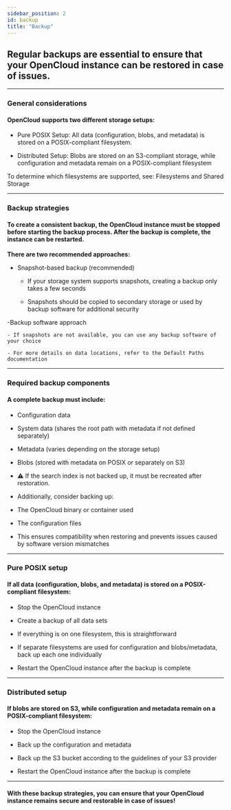 ```yaml
---
sidebar_position: 2
id: backup
title: "Backup"
---
```


## Regular backups are essential to ensure that your OpenCloud instance can be restored in case of issues.

---

### General considerations

#### OpenCloud supports two different storage setups:

- Pure POSIX Setup: All data (configuration, blobs, and metadata) is stored on a POSIX-compliant filesystem.

- Distributed Setup: Blobs are stored on an S3-compliant storage, while configuration and metadata remain on a POSIX-compliant filesystem

To determine which filesystems are supported, see: Filesystems and Shared Storage

---

### Backup strategies

#### To create a consistent backup, the OpenCloud instance must be stopped before starting the backup process. After the backup is complete, the instance can be restarted.

**There are two recommended approaches:**

- Snapshot-based backup (recommended)
  - If your storage system supports snapshots, creating a backup only takes a few seconds

  - Snapshots should be copied to secondary storage or used by backup software for additional security

-Backup software approach

    - If snapshots are not available, you can use any backup software of your choice

    - For more details on data locations, refer to the Default Paths documentation

---

### Required backup components

#### A complete backup must include:

- Configuration data

- System data (shares the root path with metadata if not defined separately)

- Metadata (varies depending on the storage setup)

- Blobs (stored with metadata on POSIX or separately on S3)

- ⚠️ If the search index is not backed up, it must be recreated after restoration.

- Additionally, consider backing up:

- The OpenCloud binary or container used

- The configuration files

- This ensures compatibility when restoring and prevents issues caused by software version mismatches

---

### Pure POSIX setup

#### If all data (configuration, blobs, and metadata) is stored on a POSIX-compliant filesystem:

- Stop the OpenCloud instance

- Create a backup of all data sets

- If everything is on one filesystem, this is straightforward

- If separate filesystems are used for configuration and blobs/metadata, back up each one individually

- Restart the OpenCloud instance after the backup is complete

---

### Distributed setup

#### If blobs are stored on S3, while configuration and metadata remain on a POSIX-compliant filesystem:

- Stop the OpenCloud instance

- Back up the configuration and metadata

- Back up the S3 bucket according to the guidelines of your S3 provider

- Restart the OpenCloud instance after the backup is complete

---

#### With these backup strategies, you can ensure that your OpenCloud instance remains secure and restorable in case of issues!
